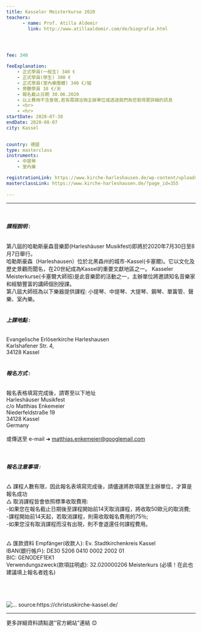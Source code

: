 ```yaml
---
title: Kasseler Meisterkurse 2020
teachers:
      - name: Prof. Atilla Aldemir
        link: http://www.atillaaldemir.com/de/biografie.html




fee: 340

feeExplanation: 
    - 正式學員(一般生) 340 €
    - 正式學員(學生) 300 €
    - 正式學員(室內樂團體) 340 €/組
    - 旁聽學員 10 €/天
    - 報名截止日期 30.06.2020
    - 以上費用不含食宿,若有需請洽詢主辦單位或透過我們為您取得更詳細的訊息
    - <br>
    - <hr>
startDate: 2020-07-30
endDate: 2020-08-07
city: Kassel
      

country: 德國
type: masterclass
instruments:
    - 中提琴
    - 室內樂

registrationLink: https://www.kirche-harleshausen.de/wp-content/uploads/2019/11/anmeldeform20.pdf
masterclassLink: https://www.kirche-harleshausen.de/?page_id=355
    
---
```

<hr>
<br>

###### __課程說明 :__<br>  
第八屆的哈勒斯豪森音樂節(Harleshäuser Musikfest)即將於2020年7月30日至8月7日舉行。<br>
哈勒斯豪森（Harleshausen）位於北黑森州的城市-Kassel(卡塞爾)。它以文化及歷史景觀而聞名，在20世紀成為Kassel的重要文獻地區之一。
Kasseler Meisterkurse(卡塞爾大師班)是此音樂節的活動之一，主辦單位將邀請知名音樂家和經驗豐富的講師個別授課。<br>
第八屆大師班為以下樂器提供課程: 小提琴、中提琴、大提琴、鋼琴、單簧管、聲樂、室內樂。<br>
<br>
###### __上課地點 :__<br> 
Evangelische Erlöserkirche Harleshausen<br>
Karlshafener Str. 4,<br>
34128 Kassel<br>
<br>

###### __報名方式 :__<br> 

報名表格填寫完成後，請寄至以下地址<br>
Harleshäuser Musikfest<br>
c/o Matthias Enkemeier<br>
Niederfeldstraße 19<br>
34128 Kassel<br>
Germany<br>
<br>
或傳送至 e-mail ➜ matthias.enkemeier@googlemail.com
<br>
<br>
<br>
###### __報名注意事項 :__<br>

△ 課程人數有限，因此報名表填寫完成後，請儘速將款項匯至主辦單位，才算是報名成功<br>
△ 取消課程皆會依照標準收取費用:<br>
 -如果您在報名截止日期後至課程開始前14天取消課程，將收取50歐元的取消費; <br>
 -課程開始前14天起，若取消課程，則需收取報名費用的75％; <br>
 -如果您沒有取消課程而沒有出現，則不會退還任何課程費用。 <br>

<br>
△ 匯款資料
     Empfänger(收款人): Ev. Stadtkirchenkreis Kassel<br>
     IBAN(銀行帳戶): DE30 5206 0410 0002 2002 01<br>
     BIC: GENODEF1EK1<br>
     Verwendungszweck(款項註明處): 32.020000206 Meisterkurs   (必填！在此也建議填上報名者姓名)<br>

<br>
<br>
<br>
<br>


<img src="../assets/img/kassel-harleshausen-kirche.jpg" class="img-fluid" alt="...">
source:https://christuskirche-kassel.de/


<br>
<hr>
更多詳細資料請點選"官方網站"連結 😊
